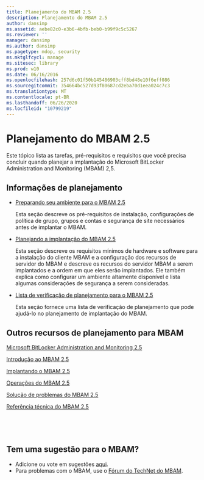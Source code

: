 ```yaml
---
title: Planejamento do MBAM 2.5
description: Planejamento do MBAM 2.5
author: dansimp
ms.assetid: aebe82c0-e3b6-4bfb-beb0-b99f9c5c5267
ms.reviewer: ''
manager: dansimp
ms.author: dansimp
ms.pagetype: mdop, security
ms.mktglfcycl: manage
ms.sitesec: library
ms.prod: w10
ms.date: 06/16/2016
ms.openlocfilehash: 257d6c01f50b145486903cff8bd48e10f6eff086
ms.sourcegitcommit: 354664bc527d93f80687cd2eba70d1eea024c7c3
ms.translationtype: MT
ms.contentlocale: pt-BR
ms.lasthandoff: 06/26/2020
ms.locfileid: "10799219"
---
```

# Planejamento do MBAM 2.5


Este tópico lista as tarefas, pré-requisitos e requisitos que você precisa concluir quando planejar a implantação do Microsoft BitLocker Administration and Monitoring (MBAM) 2,5.

## Informações de planejamento


-   [Preparando seu ambiente para o MBAM 2.5](preparing-your-environment-for-mbam-25.md)

    Esta seção descreve os pré-requisitos de instalação, configurações de política de grupo, grupos e contas e segurança de site necessários antes de implantar o MBAM.

-   [Planejando a implantação do MBAM 2.5](planning-to-deploy-mbam-25.md)

    Esta seção descreve os requisitos mínimos de hardware e software para a instalação do cliente MBAM e a configuração dos recursos de servidor do MBAM e descreve os recursos do servidor MBAM a serem implantados e a ordem em que eles serão implantados. Ele também explica como configurar um ambiente altamente disponível e lista algumas considerações de segurança a serem consideradas.

-   [Lista de verificação de planejamento para o MBAM 2.5](mbam-25-planning-checklist.md)

    Esta seção fornece uma lista de verificação de planejamento que pode ajudá-lo no planejamento de implantação do MBAM.

## <a href="" id="other-resources-for-planning-for-mbam-"></a>Outros recursos de planejamento para MBAM


[Microsoft BitLocker Administration and Monitoring 2.5](index.md)

[Introdução ao MBAM 2.5](getting-started-with-mbam-25.md)

[Implantando o MBAM 2.5](deploying-mbam-25.md)

[Operações do MBAM 2.5](operations-for-mbam-25.md)

[Solução de problemas do MBAM 2.5](troubleshooting-mbam-25.md)

[Referência técnica do MBAM 2.5](technical-reference-for-mbam-25.md)



 

 
## Tem uma sugestão para o MBAM?
- Adicione ou vote em sugestões [aqui](http://mbam.uservoice.com/forums/268571-microsoft-bitlocker-administration-and-monitoring). 
- Para problemas com o MBAM, use o [Fórum do TechNet do MBAM](https://social.technet.microsoft.com/Forums/home?forum=mdopmbam).




